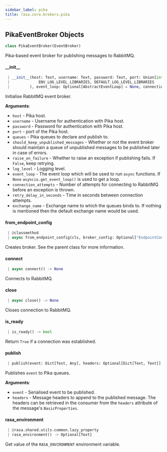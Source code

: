 ```yaml
---
sidebar_label: pika
title: rasa.core.brokers.pika
---
```


## PikaEventBroker Objects

```python
class PikaEventBroker(EventBroker)
```

Pika-based event broker for publishing messages to RabbitMQ.

#### \_\_init\_\_

```python
 | __init__(host: Text, username: Text, password: Text, port: Union[int, Text] = 5672, queues: Union[List[Text], Tuple[Text], Text, None] = None, should_keep_unpublished_messages: bool = True, raise_on_failure: bool = False, log_level: Union[Text, int] = os.environ.get(
 |             ENV_LOG_LEVEL_LIBRARIES, DEFAULT_LOG_LEVEL_LIBRARIES
 |         ), event_loop: Optional[AbstractEventLoop] = None, connection_attempts: int = 20, retry_delay_in_seconds: float = 5, exchange_name: Text = RABBITMQ_EXCHANGE, **kwargs: Any, ,)
```

Initialise RabbitMQ event broker.

**Arguments**:

- `host` - Pika host.
- `username` - Username for authentication with Pika host.
- `password` - Password for authentication with Pika host.
- `port` - port of the Pika host.
- `queues` - Pika queues to declare and publish to.
- `should_keep_unpublished_messages` - Whether or not the event broker should
  maintain a queue of unpublished messages to be published later in
  case of errors.
- `raise_on_failure` - Whether to raise an exception if publishing fails. If
  `False`, keep retrying.
- `log_level` - Logging level.
- `event_loop` - The event loop which will be used to run `async` functions. If
  `None` `asyncio.get_event_loop()` is used to get a loop.
- `connection_attempts` - Number of attempts for connecting to RabbitMQ before
  an exception is thrown.
- `retry_delay_in_seconds` - Time in seconds between connection attempts.
- `exchange_name` - Exchange name to which the queues binds to.
  If nothing is mentioned then the default exchange name would be used.

#### from\_endpoint\_config

```python
 | @classmethod
 | async from_endpoint_config(cls, broker_config: Optional["EndpointConfig"], event_loop: Optional[AbstractEventLoop] = None) -> Optional["PikaEventBroker"]
```

Creates broker. See the parent class for more information.

#### connect

```python
 | async connect() -> None
```

Connects to RabbitMQ.

#### close

```python
 | async close() -> None
```

Closes connection to RabbitMQ.

#### is\_ready

```python
 | is_ready() -> bool
```

Return `True` if a connection was established.

#### publish

```python
 | publish(event: Dict[Text, Any], headers: Optional[Dict[Text, Text]] = None) -> None
```

Publishes `event` to Pika queues.

**Arguments**:

- `event` - Serialised event to be published.
- `headers` - Message headers to append to the published message. The headers
  can be retrieved in the consumer from the `headers` attribute of the
  message&#x27;s `BasicProperties`.

#### rasa\_environment

```python
 | @rasa.shared.utils.common.lazy_property
 | rasa_environment() -> Optional[Text]
```

Get value of the `RASA_ENVIRONMENT` environment variable.

